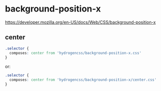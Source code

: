 # background-position-x

https://developer.mozilla.org/en-US/docs/Web/CSS/background-position-x

## center
```css
.selector {
  composes: center from 'hydrogencss/background-position-x.css'
}
```

or:
```css
.selector {
  composes: center from 'hydrogencss/background-position-x/center.css'
}
```

